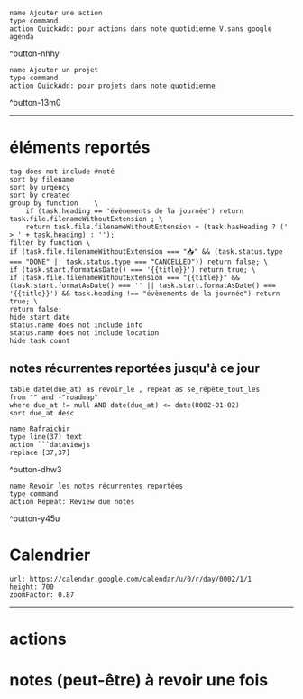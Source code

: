 
```button
name Ajouter une action
type command
action QuickAdd: pour actions dans note quotidienne V.sans google agenda
```
^button-nhhy
```button
name Ajouter un projet
type command
action QuickAdd: pour projets dans note quotidienne
```
^button-13m0

___
# éléments reportés
```tasks
tag does not include #noté 
sort by filename 
sort by urgency 
sort by created 
group by function    \
	if (task.heading == 'évènements de la journée') return task.file.filenameWithoutExtension ; \
    return task.file.filenameWithoutExtension + (task.hasHeading ? (' > ' + task.heading) : '');
filter by function \
if (task.file.filenameWithoutExtension === "📥" && (task.status.type === "DONE" || task.status.type === "CANCELLED")) return false; \
if (task.start.formatAsDate() === '{{title}}') return true; \
if (task.file.filenameWithoutExtension === "{{title}}" && (task.start.formatAsDate() === '' || task.start.formatAsDate() === '{{title}}') && task.heading !== "évènements de la journée") return true; \
return false;
hide start date
status.name does not include info
status.name does not include location
hide task count
```

## notes récurrentes reportées jusqu'à ce jour
```dataview
table date(due_at) as revoir_le , repeat as se_répète_tout_les
from "" and -"roadmap"
where due_at != null AND date(due_at) <= date(0002-01-02)
sort due_at desc
```
```button
name Rafraichir
type line(37) text
action ```dataviewjs
replace [37,37]
```
^button-dhw3
```button
name Revoir les notes récurrentes reportées
type command
action Repeat: Review due notes
```
^button-y45u

# Calendrier
```gate 
url: https://calendar.google.com/calendar/u/0/r/day/0002/1/1
height: 700 
zoomFactor: 0.87
```
___

# actions

# notes (peut-être) à revoir une fois
